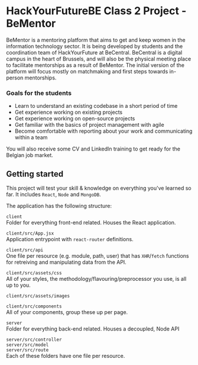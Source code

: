 # HackYourFutureBE Class 2 Project - BeMentor

BeMentor is a mentoring platform that aims to get and keep women in the information technology sector. It is being developed by students and the coordination team of HackYourFuture at BeCentral. BeCentral is a digital campus in the heart of Brussels, and will also be the physical meeting place to facilitate mentorships as a result of BeMentor.
The initial version of the platform will focus mostly on matchmaking and first steps towards in-person mentorships.


### Goals for the students
  - Learn to understand an existing codebase in a short period of time
  - Get experience working on existing projects
  - Get experience working on open-source projects
  - Get familiar with the basics of project management with agile
  - Become comfortable with reporting about your work and communicating within a team

You will also receive some CV and LinkedIn training to get ready for the Belgian job market.


## Getting started

This project will test your skill & knowledge on everything you've learned so far. It includes `React`, `Node` and `MongoDB`.

The application has the following structure:

`client`  
Folder for everything front-end related. Houses the React application.

`client/src/App.jsx`  
Application entrypoint with `react-router` definitions.

`client/src/api`  
One file per resource (e.g. module, path, user) that has `XHR`/`fetch` functions for retreiving and manipulating data from the API.

`client/src/assets/css`  
All of your styles, the methodology/flavouring/preprocessor you use, is all up to you.

`client/src/assets/images`  

`client/src/components`  
All of your components, group these up per page.



`server`  
Folder for everything back-end related. Houses a decoupled, Node API

`server/src/controller`  
`server/src/model`  
`server/src/route`  
Each of these folders have one file per resource.
